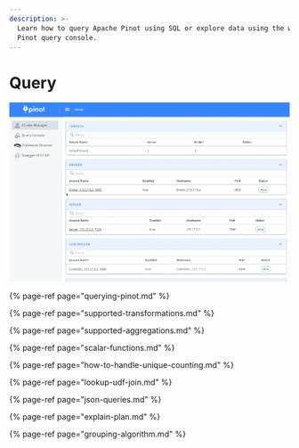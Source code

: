 ```yaml
---
description: >-
  Learn how to query Apache Pinot using SQL or explore data using the web-based
  Pinot query console.
---
```


# Query

![](../../.gitbook/assets/pinot-ui-width-1000.gif)

{% page-ref page="querying-pinot.md" %}

{% page-ref page="supported-transformations.md" %}

{% page-ref page="supported-aggregations.md" %}

{% page-ref page="scalar-functions.md" %}

{% page-ref page="how-to-handle-unique-counting.md" %}

{% page-ref page="lookup-udf-join.md" %}

{% page-ref page="json-queries.md" %}

{% page-ref page="explain-plan.md" %}

{% page-ref page="grouping-algorithm.md" %}
